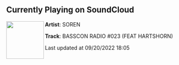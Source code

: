 ## Currently Playing on SoundCloud

[<img align="left" width="100" src="https://i1.sndcdn.com/artworks-1g6DmXCxTJklHQOz-TFJQ4A-t500x500.jpg">](https://soundcloud.com/soren_music/basscon-radio-023-feat-hartshorn)

**Artist**: SOREN 

**Track**: BASSCON RADIO #023 (FEAT HARTSHORN)

Last updated at 09/20/2022 18:05
